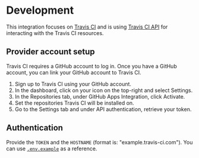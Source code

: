 # Development

This integration focuses on [Travis CI](https://www.travis-ci.com/) and is using
[Travis CI API](https://developer.travis-ci.com/) for interacting with the
Travis CI resources.

## Provider account setup

Travis CI requires a GitHub account to log in. Once you have a GitHub account,
you can link your GitHub account to Travis CI.

1. Sign up to Travis CI using your GitHub account.
2. In the dashboard, click on your icon on the top-right and select Settings.
3. In the Repositories tab, under GitHub Apps Integration, click Activate.
4. Set the repositories Travis CI will be installed on.
5. Go to the Settings tab and under API authentication, retrieve your token.

## Authentication

Provide the `TOKEN` and the `HOSTNAME` (format is: "example.travis-ci.com"). You
can use [`.env.example`](../.env.example) as a reference.
